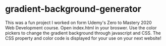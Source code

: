 # gradient-background-generator
This was a fun project I worked on form Udemy's Zero to Mastery 2020 Web Development course.
Open index.html in your broswer.
Use the color pickers to change the gradient background through javascript and CSS.
The CSS property and color code is displayed for your use on your next website!
